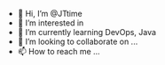 - 👋 Hi, I’m @JTtime
- 👀 I’m interested in 
- 🌱 I’m currently learning DevOps, Java
- 💞️ I’m looking to collaborate on ...
- 📫 How to reach me ...

<!---
JTtime/JTtime is a ✨ special ✨ repository because its `README.md` (this file) appears on your GitHub profile.
You can click the Preview link to take a look at your changes.
--->
